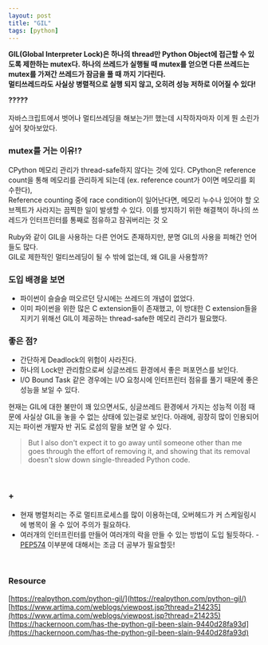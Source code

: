 ```yaml
---
layout: post
title: "GIL"
tags: [python]
---
```

<strong>GIL(Global Interpreter Lock)은 하나의 thread만 Python Object에 접근할 수 있도록 제한하는 mutex다.
하나의 쓰레드가 실행될 때 mutex를 얻으면 다른 쓰레드는 mutex를 가져간 쓰레드가 잠금을 풀 때 까지 기다린다.<br>
멀티쓰레드라도 사실상 병렬적으로 실행 되지 않고, 오히려 성능 저하로 이어질 수 있다! </strong>


<strong>?????</strong> <br><br>
자바스크립트에서 벗어나 멀티쓰레딩을 해보는가!! 했는데 시작하자마자 이게 뭔 소린가 싶어 찾아보았다.

### mutex를 거는 이유!?
CPython 메모리 관리가 thread-safe하지 않다는 것에 있다.
CPython은  reference count을 통해 메모리를 관리하게 되는데 (ex. reference count가 0이면 메모리를 회수한다),<br>
Reference counting 중에 race condition이 일어난다면, 메모리 누수나 있어야 할 오브젝트가 사라지는 끔찍한 일이 발생할 수 있다.
이를 방지하기 위한 해결책이 하나의 쓰레드가 인터프린터를 통째로 점유하고 잠궈버리는 것 오

Ruby와 같이 GIL을 사용하는 다른 언어도 존재하지만, 분명 GIL의 사용을 피해간 언어들도 많다.<br>
GIL로 제한적인 멀티쓰레딩이 될 수 밖에 없는데, 왜 GIL을 사용할까?

### 도입 배경을 보면
- 파이썬이 슬슬슬 떠오르던 당시에는 쓰레드의 개념이 없었다.
- 이미 파이썬을 위한 많은 C extension들이 존재했고, 이 방대한 C extension들을 지키기 위해선 GIL이 제공하는 thread-safe한 메모리 관리가 필요했다.

### 좋은 점?
- 간단하게 Deadlock의 위험이 사라진다.
- 하나의 Lock만 관리함으로써 싱글쓰레드 환경에서 좋은 퍼포먼스를 보인다.
- I/O Bound Task 같은 경우에는 I/O 요청시에 인터프린터 점유를 풀기 때문에 좋은 성능을 보일 수 있다.

현재는 GIL에 대한 불만이 꽤 있으면서도, 싱글쓰레드 환경에서 가지는 성능적 이점 때문에 사실상 GIL을 놓을 수 없는 상태에 있는걸로 보인다.
아래에, 굉장히 많이 인용되어지는 파이썬 개발자 반 귀도 로섬의 말을 보면 알 수 있다.
>But I also don't expect it to go away
until someone other than me goes through the effort of removing it,
and showing that its removal doesn't slow down single-threaded Python code.

<br>

### +
- 현재 병렬처리는 주로 멀티프로세스를 많이 이용하는데, 오버헤드가 커 스케일링시에 병목이 올 수 있어 주의가 필요하다.
- 여러개의 인터프린터를 만들어 여러개의 락을 만들 수 있는 방법이 도입 될듯하다.  - [PEP574](https://www.python.org/dev/peps/pep-0574/) 이부분에 대해서는 조금 더 공부가 필요할듯!

<br>

### Resource
[https://realpython.com/python-gil/](https://realpython.com/python-gil/)<br>
[https://www.artima.com/weblogs/viewpost.jsp?thread=214235](https://www.artima.com/weblogs/viewpost.jsp?thread=214235)
[https://hackernoon.com/has-the-python-gil-been-slain-9440d28fa93d](https://hackernoon.com/has-the-python-gil-been-slain-9440d28fa93d)
